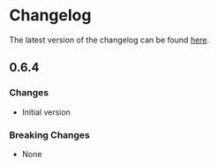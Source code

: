 # Changelog

The latest version of the changelog can be found [here](/Azure/bicep-registry-modules/blob/main/avm/res/synapse/private-link-hub/CHANGELOG.md).

## 0.6.4

### Changes

- Initial version

### Breaking Changes

- None
